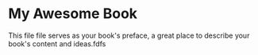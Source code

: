 # My Awesome Book

This file file serves as your book's preface, a great place to describe your book's content and ideas.fdfs

